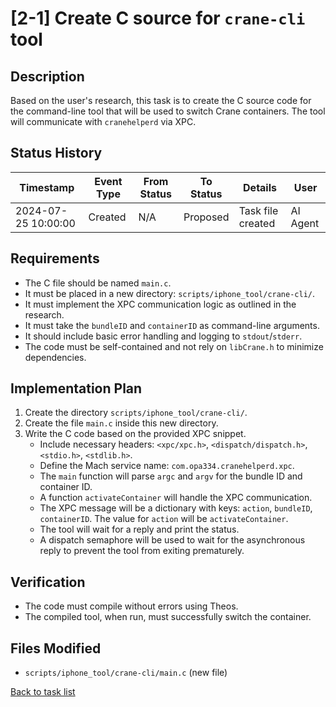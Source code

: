 # [2-1] Create C source for `crane-cli` tool

## Description
Based on the user's research, this task is to create the C source code for the command-line tool that will be used to switch Crane containers. The tool will communicate with `cranehelperd` via XPC.

## Status History

| Timestamp | Event Type | From Status | To Status | Details | User |
|---|---|---|---|---|---|
| 2024-07-25 10:00:00 | Created | N/A | Proposed | Task file created | AI Agent |

## Requirements
- The C file should be named `main.c`.
- It must be placed in a new directory: `scripts/iphone_tool/crane-cli/`.
- It must implement the XPC communication logic as outlined in the research.
- It must take the `bundleID` and `containerID` as command-line arguments.
- It should include basic error handling and logging to `stdout`/`stderr`.
- The code must be self-contained and not rely on `libCrane.h` to minimize dependencies.

## Implementation Plan
1. Create the directory `scripts/iphone_tool/crane-cli/`.
2. Create the file `main.c` inside this new directory.
3. Write the C code based on the provided XPC snippet.
   - Include necessary headers: `<xpc/xpc.h>`, `<dispatch/dispatch.h>`, `<stdio.h>`, `<stdlib.h>`.
   - Define the Mach service name: `com.opa334.cranehelperd.xpc`.
   - The `main` function will parse `argc` and `argv` for the bundle ID and container ID.
   - A function `activateContainer` will handle the XPC communication.
   - The XPC message will be a dictionary with keys: `action`, `bundleID`, `containerID`. The value for `action` will be `activateContainer`.
   - The tool will wait for a reply and print the status.
   - A dispatch semaphore will be used to wait for the asynchronous reply to prevent the tool from exiting prematurely.

## Verification
- The code must compile without errors using Theos.
- The compiled tool, when run, must successfully switch the container.

## Files Modified
- `scripts/iphone_tool/crane-cli/main.c` (new file)

[Back to task list](./tasks.md) 